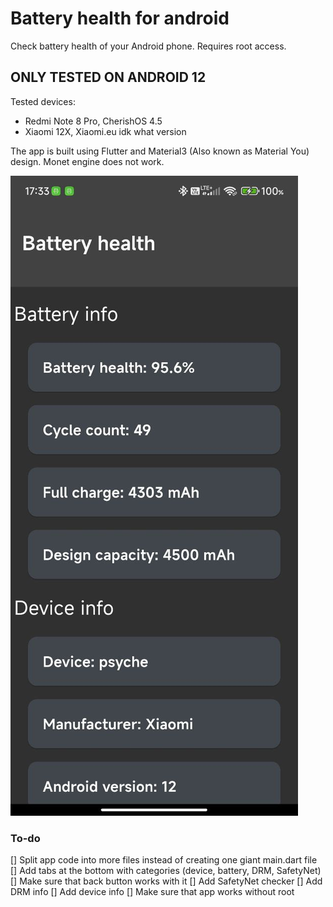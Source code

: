 # Battery health for android

 Check battery health of your Android phone. Requires root access.

## ONLY TESTED ON ANDROID 12

Tested devices:

- Redmi Note 8 Pro, CherishOS 4.5 
- Xiaomi 12X, Xiaomi.eu idk what version

The app is built using Flutter and Material3 (Also known as Material You) design. Monet engine does not work. 

![Current state of app](screenshots/screenshot.jpg)

### To-do

[] Split app code into more files instead of creating one giant main.dart file 
[] Add tabs at the bottom with categories (device, battery, DRM, SafetyNet) 
  [] Make sure that back button works with it 
[] Add SafetyNet checker 
[] Add DRM info 
[] Add device info 
[] Make sure that app works without root 